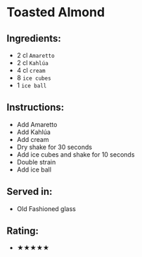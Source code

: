 # Toasted Almond

## Ingredients:
- 2 cl `Amaretto`
- 2 cl `Kahlúa`
- 4 cl `cream`
- 8 `ice cubes`
- 1 `ice ball`

## Instructions:
- Add Amaretto
- Add Kahlúa
- Add cream
- Dry shake for 30 seconds
- Add ice cubes and shake for 10 seconds
- Double strain
- Add ice ball

## Served in:
- Old Fashioned glass

## Rating:
- ★★★★★